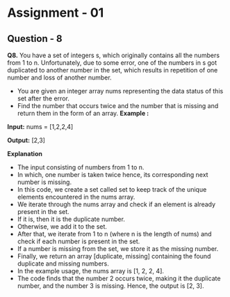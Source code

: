 # **Assignment - 01**
## **Question - 8**
**Q8.** You have a set of integers s, which originally contains all the numbers from 1 to n. Unfortunately, due to some error, one of the numbers in s got duplicated to another number in the set, which results in repetition of one number and loss of another number.
- You are given an integer array nums representing the data status of this set after the error.
- Find the number that occurs twice and the number that is missing and return them in the form of an array.
**Example :**

**Input:** 
nums = [1,2,2,4]

**Output:**
[2,3]

**Explanation**
- The input consisting of numbers from 1 to n. 
- In which, one number is taken twice hence, its corresponding next number is missing.
- In this code, we create a set called set to keep track of the unique elements encountered in the nums array. 
- We iterate through the nums array and check if an element is already present in the set. 
- If it is, then it is the duplicate number. 
- Otherwise, we add it to the set.
- After that, we iterate from 1 to n (where n is the length of nums) and check if each number is present in the set. 
- If a number is missing from the set, we store it as the missing number.
- Finally, we return an array [duplicate, missing] containing the found duplicate and missing numbers.
- In the example usage, the nums array is [1, 2, 2, 4]. 
- The code finds that the number 2 occurs twice, making it the duplicate number, and the number 3 is missing. Hence, the output is [2, 3].